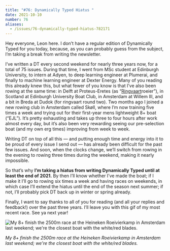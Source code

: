 ```yaml
---
title: "#76: Dynamically Typed Hiatus "
date: 2021-10-10
number: 76
aliases:
  - /issues/76-dynamically-typed-hiatus-782171
---
```


Hey everyone, Leon here.
I don’t have a regular edition of Dynamically Typed for you today, because, as you can probably guess from the subject, I’m taking a break from writing the newsletter.

I’ve written a DT every second weekend for nearly three years now, for a total of 75 issues.
During that time, I went from MSc student at Edinburgh University, to intern at Adyen, to deep learning engineer at Plumerai, and finally to machine learning engineer at Dexter Energy.
Many of you reading this already knew this, but what fewer of you know is that I’ve also been rowing at the same time: in Delft at Proteus-Eretes (as “[Ringvaart](https://leonoverweel.com/projects/2018/ringvaart/?utm_campaign=Dynamically%20Typed&utm_medium=email&utm_source=Revue%20newsletter)roeier”), in Scotland at Edinburgh University Boat Club, in Amsterdam at Willem III, and a bit in Breda at Dudok (for ringvaart round two).
Two months ago I joined a new rowing club in Amsterdam called Skøll, where I’m now training five times a week and trying out for their first-year mens lightweight 8+ boat (“EJL”).
It’s pretty exhausting and takes up three to four hours after work almost every day, but it’s also been very rewarding seeing our pre-selection boat (and my own erg times) improving from week to week.

Writing DT on top of all this — and putting enough time and energy into it to be proud of every issue I send out — has already been difficult for the past few issues.
And soon, when the clocks change, we’ll switch from rowing in the evening to rowing three times during the weekend, making it nearly impossible.

So that’s why **I’m taking a hiatus from writing Dynamically Typed until at least the end of 2021.**
By then I’ll know whether I’ve made the boat; if I make it I’ll go to rowing six times a week and having races on weekends, in which case I’ll extend the hiatus until the end of the season next summer; if not, I’ll probably pick DT back up in winter or spring already.

Finally, I want to say thanks to all of you for reading (and all your replies and feedback!) over the past three years.
I’ll leave you with this gif of my most recent race.
See ya next year!

![My 8+ finish the 2500m race at the Heineken Roeivierkamp in Amsterdam last weekend; we're the closest boat with the white/red blades.](https://s3.amazonaws.com/revue/items/images/011/640/618/original/ezgif-2-fac687a5f848.gif?1633860932)

_My 8+ finish the 2500m race at the Heineken Roeivierkamp in Amsterdam last weekend; we're the closest boat with the white/red blades._